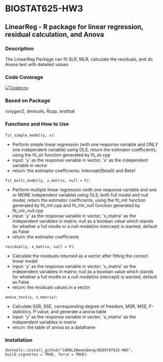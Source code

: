 # BIOSTAT625-HW3
## LinearReg - R package for linear regression, residual calculation, and Anova

### Description
The LinearReg Package can fit SLR, MLR, calculate the residuals, and do Anova test with detailed values

### Code Coverage

[![Codecov](LINK_TO_CODECOV_BADGE)](LINK_TO_CODECOV_REPORT)


### Based on Package
roxygen2, devtools, Rcpp, testthat


### Functions and How to Use
```fit_simple_model(y, x)```: 
- Perform simple linear regression (with one response variable and ONLY one independent variable) using OLS, return the estimator coefficients, using the fit_slr function generated by fit_slr.cpp
- input: 'y' as the response variable in vector; 'x' as the independent variable in vector
- return: the estimator coefficients: Intercept(Beta0) and Beta1

```fit_multi_model(y, x_matrix, null = F)```: 
- Perform multiple linear regression (with one response variable and one or MORE independent variable) using OLS, both full model and null model, return the estimator coefficients, using the fit_mlr function generated by fit_mlr.cpp and fit_mlr_null function generated by fit_mlr_null.cpp
- input: 'y' as the response variable in vector; 'x_matrix' as the independent variables in matrix; null as a boolean value which stands for whether a full modle or a null model(no intercept) is wanted, default as False
- return: the estimator coefficients

```residual(y, x_matrix, null = F)```: 
- Calculate the residuals returned as a vector after fitting the correct linear model
- input: 'y' as the response variable in vector; 'x_matrix' as the independent variables in matrix; null as a boolean value which stands for whether a full modle or a null model(no intercept) is wanted, default as False
- return: the residuals values in a vector

```anova_test(y, x_matrix)```: 
- Calculate SSR, SSE, corresponding degree of freedom, MSR, MSE, F-statistics, P-value, and generate a anova table
- input: 'y' as the response variable in vector; 'x_matrix' as the independent variables in matrix
- return: the table of anova as a dataframe


### Installation
```devtools::install_github("CAROLINeeeeDeng/BIOSTAT625-HW3", build_vignettes = TRUE, force = TRUE)```
